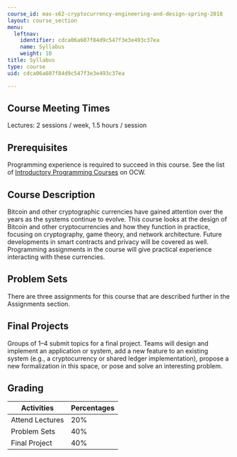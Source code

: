 ```yaml
---
course_id: mas-s62-cryptocurrency-engineering-and-design-spring-2018
layout: course_section
menu:
  leftnav:
    identifier: cdca06a607f84d9c547f3e3e493c37ea
    name: Syllabus
    weight: 10
title: Syllabus
type: course
uid: cdca06a607f84d9c547f3e3e493c37ea

---
```


Course Meeting Times
--------------------

Lectures: 2 sessions / week, 1.5 hours / session

Prerequisites
-------------

Programming experience is required to succeed in this course. See the list of [Introductory Programming Courses](http://ocw2.mit.edu/courses/intro-programming/) on OCW.

Course Description
------------------

Bitcoin and other cryptographic currencies have gained attention over the years as the systems continue to evolve. This course looks at the design of Bitcoin and other cryptocurrencies and how they function in practice, focusing on cryptography, game theory, and network architecture. Future developments in smart contracts and privacy will be covered as well. Programming assignments in the course will give practical experience interacting with these currencies.

Problem Sets
------------

There are three assignments for this course that are described further in the Assignments section.

Final Projects
--------------

Groups of 1–4 submit topics for a final project. Teams will design and implement an application or system, add a new feature to an existing system (e.g., a cryptocurrency or shared ledger implementation), propose a new formalization in this space, or pose and solve an interesting problem.

Grading
-------

| Activities | Percentages |
| --- | --- |
| Attend Lectures | 20% |
| Problem Sets | 40% |
| Final Project | 40%